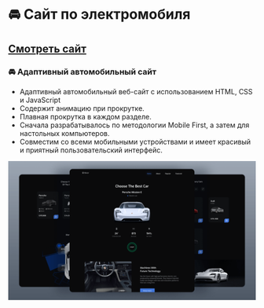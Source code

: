 # 🚘 Сайт по электромобиля
## [Смотреть сайт](https://bekmun.github.io/Electric-car-website/)
### 🚘 Адаптивный автомобильный сайт

- Адаптивный автомобильный веб-сайт с использованием HTML, CSS и JavaScript
- Содержит анимацию при прокрутке.
- Плавная прокрутка в каждом разделе.
- Сначала разрабатывалось по методологии Mobile First, а затем для настольных компьютеров.
- Совместим со всеми мобильными устройствами и имеет красивый и приятный пользовательский интерфейс.

![preview img](/preview.png)
